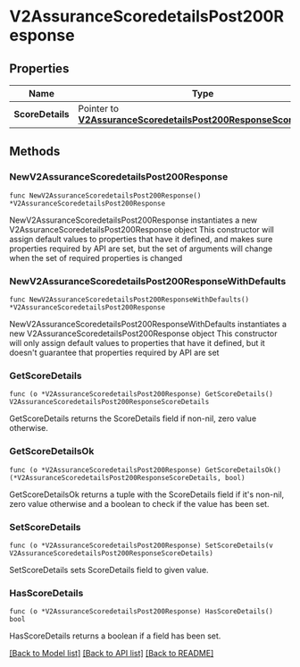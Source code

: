 # V2AssuranceScoredetailsPost200Response

## Properties

Name | Type | Description | Notes
------------ | ------------- | ------------- | -------------
**ScoreDetails** | Pointer to [**V2AssuranceScoredetailsPost200ResponseScoreDetails**](V2AssuranceScoredetailsPost200ResponseScoreDetails.md) |  | [optional] 

## Methods

### NewV2AssuranceScoredetailsPost200Response

`func NewV2AssuranceScoredetailsPost200Response() *V2AssuranceScoredetailsPost200Response`

NewV2AssuranceScoredetailsPost200Response instantiates a new V2AssuranceScoredetailsPost200Response object
This constructor will assign default values to properties that have it defined,
and makes sure properties required by API are set, but the set of arguments
will change when the set of required properties is changed

### NewV2AssuranceScoredetailsPost200ResponseWithDefaults

`func NewV2AssuranceScoredetailsPost200ResponseWithDefaults() *V2AssuranceScoredetailsPost200Response`

NewV2AssuranceScoredetailsPost200ResponseWithDefaults instantiates a new V2AssuranceScoredetailsPost200Response object
This constructor will only assign default values to properties that have it defined,
but it doesn't guarantee that properties required by API are set

### GetScoreDetails

`func (o *V2AssuranceScoredetailsPost200Response) GetScoreDetails() V2AssuranceScoredetailsPost200ResponseScoreDetails`

GetScoreDetails returns the ScoreDetails field if non-nil, zero value otherwise.

### GetScoreDetailsOk

`func (o *V2AssuranceScoredetailsPost200Response) GetScoreDetailsOk() (*V2AssuranceScoredetailsPost200ResponseScoreDetails, bool)`

GetScoreDetailsOk returns a tuple with the ScoreDetails field if it's non-nil, zero value otherwise
and a boolean to check if the value has been set.

### SetScoreDetails

`func (o *V2AssuranceScoredetailsPost200Response) SetScoreDetails(v V2AssuranceScoredetailsPost200ResponseScoreDetails)`

SetScoreDetails sets ScoreDetails field to given value.

### HasScoreDetails

`func (o *V2AssuranceScoredetailsPost200Response) HasScoreDetails() bool`

HasScoreDetails returns a boolean if a field has been set.


[[Back to Model list]](../README.md#documentation-for-models) [[Back to API list]](../README.md#documentation-for-api-endpoints) [[Back to README]](../README.md)


